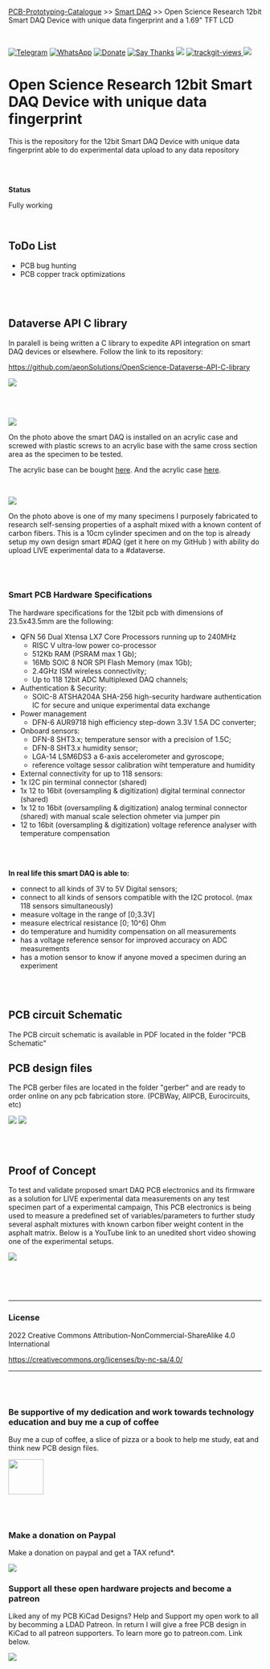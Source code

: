 [PCB-Prototyping-Catalogue](https://github.com/aeonSolutions/PCB-Prototyping-Catalogue)  >>  [Smart DAQ](https://github.com/aeonSolutions/PCB-Prototyping-Catalogue/tree/main/Smart%20DAQ)  >> Open Science Research 12bit Smart DAQ Device with unique data fingerprint and a 1.69" TFT LCD

<br>


[![Telegram](https://img.shields.io/badge/join-telegram-blue.svg?style=for-the-badge)](https://t.me/+W4rVVa0_VLEzYmI0)
 [![WhatsApp](https://img.shields.io/badge/join-whatsapp-green.svg?style=for-the-badge)](https://chat.whatsapp.com/FkNC7u83kuy2QRA5sqjBVg) 
 [![Donate](https://img.shields.io/badge/donate-$-brown.svg?style=for-the-badge)](http://paypal.me/mtpsilva)
 [![Say Thanks](https://img.shields.io/badge/Say%20Thanks-!-yellow.svg?style=for-the-badge)](https://saythanks.io/to/mtpsilva)
![](https://img.shields.io/github/last-commit/aeonSolutions/openScienceResearch-Smart-DAQ-Device-able-to-Upload-Live-Experimental-Sensor-Data-to-a-Data-Repo?style=for-the-badge)
<a href="https://trackgit.com">
<img src="https://us-central1-trackgit-analytics.cloudfunctions.net/token/ping/lbp3s4a9mizxmjn8z1lb" alt="trackgit-views" />
</a>
![](https://views.whatilearened.today/views/github/aeonSolutions/openScienceResearch-Smart-DAQ-Device-able-to-Upload-Live-Experimental-Sensor-Data-to-a-Data-Repo.svg)


# Open Science Research 12bit Smart DAQ Device with unique data fingerprint
This is the repository for the 12bit Smart DAQ Device with unique data fingerprint able to do experimental data upload to any data repository


<br>
<br>

**Status**

Fully working

<br>

## ToDo List
- PCB bug hunting
- PCB copper track optimizations

<br>
<br>

## Dataverse API C library

In paralell is being written a C library to expedite API integration on smart DAQ devices or elsewhere. Follow the link to its repository:

https://github.com/aeonSolutions/OpenScience-Dataverse-API-C-library


[![](https://github.com/aeonSolutions/openScienceResearch-Smart-DAQ-Device-able-to-Upload-Live-Experimental-Sensor-Data-to-a-Data-Repo/blob/main/dataverse_r_project.png)](https://github.com/aeonSolutions/OpenScience-Dataverse-API-C-library)

<br>
<br>

![](https://github.com/aeonSolutions/openScienceResearch-Smart-DAQ-Device-able-to-Upload-Live-Experimental-Sensor-Data-to-a-Data-Repo/blob/main/Design/12bitSmartDAQoctober.jpeg)

On the photo above the smart DAQ is installed on an acrylic case and screwed with plastic screws to an acrylic base with the same cross section area as the specimen to be tested. 

The acrylic base can be bought [here](https://s.click.aliexpress.com/e/_DEGsZaL). And the acrylic case [here](https://s.click.aliexpress.com/e/_Dmudkjt). 

<br>

![](https://github.com/aeonSolutions/openScienceResearch-Smart-DAQ-Device-able-to-Upload-Live-Experimental-Sensor-Data-to-a-Data-Repo/blob/main/Design/smartAsphaltSample.jpeg)

On the photo above is one of my many specimens I purposely fabricated to research self-sensing properties of a asphalt mixed with a known content of carbon fibers. This is a 10cm cylinder specimen and on the top is already setup my own design smart #DAQ (get it here on my GitHub ) with ability do upload LIVE experimental data to a #dataverse.

<br>
<br>

### Smart PCB Hardware Specifications
The hardware specifications for the 12bit pcb with dimensions of 23.5x43.5mm are the following:


- QFN 56 Dual Xtensa LX7 Core Processors running up to 240MHz
  -	RISC V ultra-low power co-processor
  - 512Kb RAM (PSRAM max 1 Gb);
  - 16Mb SOIC 8 NOR SPI Flash Memory (max 1Gb);
  - 2.4GHz ISM wireless connectivity;
  - Up to 118 12bit ADC Multiplexed DAQ channels;
- Authentication & Security:
  - SOIC-8 ATSHA204A SHA-256 high-security hardware authentication IC for secure and unique experimental data exchange
- Power management
  - DFN-6 AUR9718 high efficiency step-down 3.3V 1.5A DC converter;
- Onboard sensors:
  - DFN-8 SHT3.x; temperature sensor with a precision of 1.5C;
  - DFN-8 SHT3.x humidity sensor;
  - LGA-14 LSM6DS3 a 6-axis accelerometer and gyroscope;
  - reference voltage sessor calibration wiht temperature and humidity
- 	External connectivity for up to 118 sensors:
  -  1x I2C pin terminal connector (shared)
  -  1x 12 to 16bit (oversampling & digitization) digital terminal connector (shared)
  -  1x 12 to 16bit (oversampling & digitization) analog terminal connector (shared) with manual scale selection ohmeter via jumper pin
  -  12 to 16bit (oversampling & digitization) voltage reference analyser with temperature compensation 


<br>
<br>

 **In real life this smart DAQ is able to:**
- connect to all kinds of 3V to 5V Digital sensors;
- connect to all kinds of sensors compatible with the I2C protocol. (max 118 sensors simultaneously)
- measure voltage in the range of  [0;3.3V]
- measure electrical resistance [0; 10^6] Ohm 
- do temperature and humidity compensation on all measurements 
- has a voltage reference sensor for improved accuracy on ADC measurements  
- has a motion sensor to know if anyone moved a specimen during an experiment

<br>
<br>

## PCB circuit Schematic 
The PCB circuit schematic is available in PDF located in the folder "PCB Schematic"

## PCB design files
The PCB gerber files are located in the folder "gerber" and are ready to order online on any pcb fabrication store. (PCBWay, AllPCB, Eurocircuits, etc)
<br>

![](https://github.com/aeonSolutions/openScienceResearch-Smart-DAQ-Device-able-to-Upload-Live-Experimental-Sensor-Data-to-a-Data-Repo/blob/main/LDAD%20fron.png)
![](https://github.com/aeonSolutions/openScienceResearch-Smart-DAQ-Device-able-to-Upload-Live-Experimental-Sensor-Data-to-a-Data-Repo/blob/main/LDAD%20back.png)

<br>
<br>

## Proof of Concept

To test and validate proposed smart DAQ PCB electronics and its firmware as a solution for LIVE experimental data measurements on any test specimen part of a experimental campaign, This PCB electronics is being used to measure a predefined set of variables/parameters to further study several asphalt mixtures with known carbon fiber weight content in the asphalt matrix. Below is a YouTube link to an unedited short video showing one of the experimental setups.

[![](https://github.com/aeonSolutions/openScienceResearch-Smart-DAQ-Device-able-to-Upload-Live-Experimental-Sensor-Data-to-a-Data-Repo/blob/main/Design/youtube.png)](https://youtu.be/ycCJRiwse2M)


<br />
<br />
<br />

______________________________________________________________________________________________________________________________
### License
2022 Creative Commons Attribution-NonCommercial-ShareAlike 4.0 International

https://creativecommons.org/licenses/by-nc-sa/4.0/

______________________________________________________________________________________________________________________________

<br />
<br />

### Be supportive of my dedication and work towards technology education and buy me a cup of coffee
Buy me a cup of coffee, a slice of pizza or a book to help me study, eat and think new PCB design files.

[<img src="https://cdn.buymeacoffee.com/buttons/v2/default-yellow.png" data-canonical-src="https://cdn.buymeacoffee.com/buttons/v2/default-yellow.png" height="70" />](https://www.buymeacoffee.com/migueltomas)

<br />
<br />

### Make a donation on Paypal
Make a donation on paypal and get a TAX refund*.

[![](https://github.com/aeonSolutions/PCB-Prototyping-Catalogue/blob/main/paypal_small.png)](http://paypal.me/mtpsilva)


### Support all these open hardware projects and become a patreon  
Liked any of my PCB KiCad Designs? Help and Support my open work to all by becomming a LDAD Patreon.
In return I will give a free PCB design in KiCad to all patreon supporters. To learn more go to patreon.com. Link below.

[![](https://github.com/aeonSolutions/PCB-Prototyping-Catalogue/blob/main/patreon_small.png)](https://www.patreon.com/ldad)

